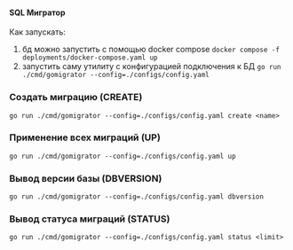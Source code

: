 #### SQL Мигратор

Как запускать: 
1) бд можно запустить с помощью docker compose
`docker compose -f deployments/docker-compose.yaml up`
2) запустить саму утилиту с конфигурацией подключения к БД
`go run ./cmd/gomigrator --config=./configs/config.yaml`

### Создать миграцию (CREATE)
`go run ./cmd/gomigrator --config=./configs/config.yaml create <name>`

### Применение всех миграций (UP)
`go run ./cmd/gomigrator --config=./configs/config.yaml up`

### Вывод версии базы (DBVERSION)
`go run ./cmd/gomigrator --config=./configs/config.yaml dbversion`

### Вывод статуса миграций (STATUS)
`go run ./cmd/gomigrator --config=./configs/config.yaml status <limit>`
